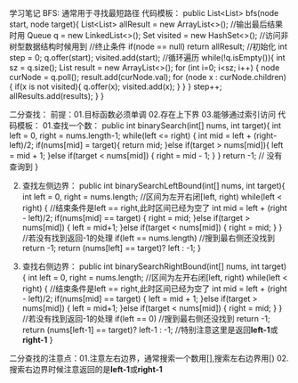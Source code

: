 学习笔记
BFS:
通常用于寻找最短路径
代码模板：
public List<List<Integer>> bfs(node start, node target){
    List<List<Integer>> allResult = new ArrayList<>(); //输出最后结果时用
    Queue<node> q = new LinkedList<>();
    Set<node> visited = new HashSet<>(); //访问非树型数据结构时候用到
    //终止条件
    if(node == null)
        return allResult;
    //初始化
    int step = 0;
    q.offer(start);
    visited.add(start);
    //循环遍历
    while(!q.isEmpty()){
        int sz = q.size();
        List<Integer> result = new ArrayList<>();
        for (int i=0; i<sz; i++) {
            node curNode = q.poll();
            result.add(curNode.val);
            for (node x : curNode.children) {
                if(x is not visited){
                    q.offer(x);
                    visited.add(x);
                }
            }
        }
        step++;
        allResults.add(results);
    }
}



二分查找：
前提：01.目标函数必须单调
      02.存在上下界
      03.能够通过索引访问
代码模板：
01.查找一个数：
public int binarySearch(int[] nums, int target){
    int left = 0, right = nums.length-1;
    while(left <= right) {
        int mid = left + (right-left)/2;
        if(nums[mid] = target){
            return mid;
        }else if(target > nums[mid]){
            left = mid + 1;
        }else if(target < nums[mid]) {
            right = mid - 1;
        }
    }
    return -1; // 没有查询到
}

02. 查找左侧边界：
public int binarySearchLeftBound(int[] nums, int target){
    int left = 0, right = nums.length;  //区间为左开右闭[left, right)
    while(left < right) {  //结束条件是left == right,此时区间已经为空了
       int mid = left + (right - left)/2;
       if(nums[mid] == target) {
           right = mid;
       }else if(target > nums[mid]) {
           left = mid+1;
       }else if(target < nums[mid]) {
           right = mid;
       }
    }
    //若没有找到返回-1的处理
    if(left == nums.length) //搜到最右侧还没找到
       return -1;
    return (nums[left] == target)? left : -1;
}

03. 查找右侧边界：
public int binarySearchRightBound(int[] nums, int target){
    int left = 0, right = nums.length;  //区间为左开右闭[left, right)
    while(left < right) {  //结束条件是left == right,此时区间已经为空了
       int mid = left + (right - left)/2;
       if(nums[mid] == target) {
           left = mid + 1;
       }else if(target > nums[mid]) {
           left = mid+1;
       }else if(target < nums[mid]) {
           right = mid;
       }
    }
    //若没有找到返回-1的处理
    if(left == 0) //搜到最右侧还没找到
       return -1;
    return (nums[left-1] == target)? left-1 : -1; //特别注意这里是返回**left-1**或**right-1**
}

二分查找的注意点：01.注意左右边界，通常搜索一个数用[],搜索左右边界用[)
                02.搜索右边界时候注意返回的是**left-1**或**right-1**
                